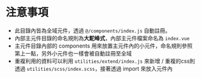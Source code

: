 # 注意事項

- 此目錄內皆為全域元件，透過 `@/components/index.js` 自動註冊。
- 內部主元件目錄的命名規則為**大駝峰式**，內部主元件檔案命名為 `index.vue`
- 主元件目錄內部的 components 用來放置主元件內的小元件，命名規則參照第上一點，另外小元件也一樣會被自動註冊至全域
- 重複利用的資料可以利用 `utilities/extend/index.js` 來新增 / 重複的css則透過 `utilities/scss/index.scss`，接著透過 import 來放入元件內